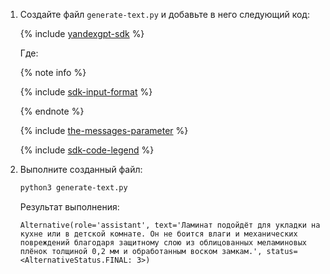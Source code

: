 1. Создайте файл `generate-text.py` и добавьте в него следующий код:

    {% include [yandexgpt-sdk](../examples/yandexgpt-sdk.md) %}

    Где:

    {% note info %}

    {% include [sdk-input-format](../../../_includes/foundation-models/sdk-input-format.md) %}

    {% endnote %}

    {% include [the-messages-parameter](../../../_includes/foundation-models/yandexgpt/the-messages-parameter.md) %}

    {% include [sdk-code-legend](../examples/sdk-code-legend.md) %}

1. Выполните созданный файл:

    ```bash
    python3 generate-text.py
    ```

    Результат выполнения:

    ```text
    Alternative(role='assistant', text='Ламинат подойдёт для укладки на кухне или в детской комнате. Он не боится влаги и механических повреждений благодаря защитному слою из облицованных меламиновых плёнок толщиной 0,2 мм и обработанным воском замкам.', status=<AlternativeStatus.FINAL: 3>)
    ```
